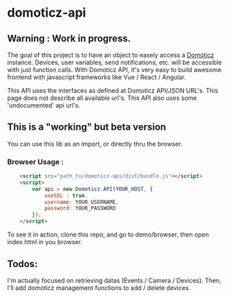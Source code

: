 # domoticz-api

## **Warning** : Work in progress.

The goal of this project is to have an object to easely access a [Domoticz](https://www.domoticz.com) instance. Devices, user variables, send notifications, etc. will be accessible with just function calls. With Domoticz API, it's very easy to build  awesome frontend with javascript frameworks like Vue / React / Angular. 

This API uses the interfaces as defined at Domoticz API/JSON URL's. This page does not describe all available url's. This API also uses some 'undocumented' api url's.

## This is a "working" but beta version

You can use this lib as an import, or directly thru the browser.

### Browser Usage :
```html
    <script src="path_to/domoticz-api/dist/bundle.js"></script>
    <script>
        var api = new Domoticz.API(YOUR_HOST, {
            useSSL : true,
            username: YOUR_USERNAME,
            password: YOUR_PASSWORD
        });
    </script>
```

To see it in action, clone this repo, and go to demo/browser, then open index.html in you browser.

## Todos:
I'm actually focused on retrieving datas (Events / Camera / Devices). Then, I'll add domoticz management functions to add / delete devices.
